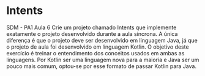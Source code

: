 # Intents
SDM - PA1 Aula 6
Crie um projeto chamado Intents que implemente exatamente o projeto desenvolvido
durante a aula síncrona. A única diferença é que o projeto deve ser desenvolvido em
linguagem Java, já que o projeto de aula foi desenvolvido em linguagem Kotlin. O
objetivo deste exercício é treinar o entendimento dos conceitos usados em ambas as
linguagens. Por Kotlin ser uma linguagem nova para a maioria e Java ser um pouco mais
comum, optou-se por esse formato de passar Kotlin para Java.
